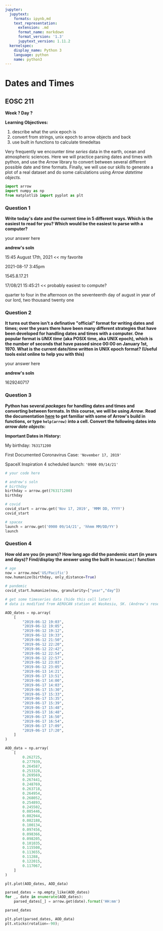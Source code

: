 ```yaml
---
jupyter:
  jupytext:
    formats: ipynb,md
    text_representation:
      extension: .md
      format_name: markdown
      format_version: '1.3'
      jupytext_version: 1.11.2
  kernelspec:
    display_name: Python 3
    language: python
    name: python3
---
```


# Dates and Times

## EOSC 211

**Week ? Day ?**

**Learning Objectives:**  
1. describe what the unix epoch is
2. convert from strings, unix epoch to arrow objects and back
3. use built in functions to calculate timedeltas

Very frequently we encounter *time series* data in the earth, ocean and atmospheric sciences. Here we will practice parsing dates and times with python, and use the *Arrow* library to convert between several different possible date and time formats. Finally, we will use our skills to generate a plot of a real dataset and do some calculations using *Arrow datetime objects.*

```python
import arrow
import numpy as np
from matplotlib import pyplot as plt
```

### Question 1

**Write today's date and the current time in 5 different ways. Which is the easiest to read for you? Which would be the easiest to parse with a computer?**


your answer here


**andrew's soln**

15:45 August 17th, 2021 << my favorite

2021-08-17 3:45pm 

1545.8.17.21

17/08/21 15:45:21 << probably easiest to compute? 

quarter to four in the afternoon on the seventeenth day of august in year of our lord, two thousand twenty one


### Question 2

**It turns out there isn't a definative "official" format for writing dates and times; over the years there have been many different strategies that have been developed for handling dates and times with a computer. One popular format is *UNIX time* (aka POSIX time, aka UNIX epoch), which is the number of seconds that have passed since 00:00 on January 1st, 1970. What is the current date/time written in UNIX epoch format? (Useful tools exist online to help you with this)**


your answer here


**andrew's soln**

1629240717


### Question 3

**Python has several *packages* for handling dates and times and converting between formats. In this course, we will be using *Arrow*. Read the documentation [here](https://arrow.readthedocs.io/en/latest/) to get familiar with some of Arrow's build in functions, or type `help(arrow)` into a cell. Convert the following dates into *arrow date objects*:**


**Important Dates in History:**

My birthday: `763171200`

First Documented Coronavirus Case: `'November 17, 2019'`

SpaceX Inspiration 4 scheduled launch: `'0900 09/14/21'`

```python
# your code here
```

```python
# andrew's soln
# birthday
birthday = arrow.get(763171200)
birthday
```

```python
# covid 
covid_start = arrow.get('Nov 17, 2019', 'MMM DD, YYYY')
covid_start
```

```python
# spacex
launch = arrow.get('0900 09/14/21', 'hhmm MM/DD/YY')
launch
```

### Question 4

**How old are you (in years)? How long ago did the pandemic start (in years and days)? Find/display the answer using the built in `humanize()` function**

```python
# age
now = arrow.now('US/Pacific')
now.humanize(birthday, only_distance=True)
```

```python
# pandemic
covid_start.humanize(now, granularity=["year","day"])
```

```python
# get some timeseries data (hide this cell later)
# data is modified from AEROCAN station at Waskesiu, SK. (Andrew's research with Ian)

AOD_dates = np.array(
    [
        "2019-06-12 19:03",
        "2019-06-12 19:05",
        "2019-06-12 19:12",
        "2019-06-12 19:33",
        "2019-06-12 21:50",
        "2019-06-12 22:20",
        "2019-06-12 22:42",
        "2019-06-12 22:54",
        "2019-06-12 22:57",
        "2019-06-12 23:03",
        "2019-06-12 23:05",
        "2019-06-13 14:21",
        "2019-06-17 13:51",
        "2019-06-17 14:00",
        "2019-06-17 14:03",
        "2019-06-17 15:30",
        "2019-06-17 15:33",
        "2019-06-17 15:35",
        "2019-06-17 15:39",
        "2019-06-17 15:48",
        "2019-06-17 16:48",
        "2019-06-17 16:50",
        "2019-06-17 16:54",
        "2019-06-17 17:09",
        "2019-06-17 17:20",
    ]
)

AOD_data = np.array(
    [
        0.262725,
        0.277939,
        0.264587,
        0.253328,
        0.269569,
        0.267441,
        0.248769,
        0.263718,
        0.264954,
        0.268052,
        0.254893,
        0.245502,
        0.085446,
        0.082944,
        0.082188,
        0.100134,
        0.097456,
        0.098366,
        0.098205,
        0.101035,
        0.115508,
        0.113655,
        0.11288,
        0.122015,
        0.117067,
    ]
)
```

```python
plt.plot(AOD_dates, AOD_data)
```

```python
parsed_dates = np.empty_like(AOD_dates)
for _, date in enumerate(AOD_dates):
    parsed_dates[_] = arrow.get(date).format('HH:mm')

parsed_dates
```

```python
plt.plot(parsed_dates, AOD_data)
plt.xticks(rotation=-90);
```
